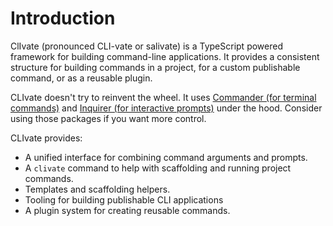 # Introduction

ClIvate (pronounced CLI-vate or salivate) is a TypeScript powered framework for building command-line applications. It provides a consistent structure for building commands in a project, for a custom publishable command, or as a reusable plugin.

CLIvate doesn't try to reinvent the wheel. It uses [Commander (for terminal commands)](https://www.npmjs.com/package/commander) and [Inquirer (for interactive prompts)](https://www.npmjs.com/package/inquirer) under the hood. Consider using those packages if you want more control.

CLIvate provides:

- A unified interface for combining command arguments and prompts.
- A `clivate` command to help with scaffolding and running project commands.
- Templates and scaffolding helpers.
- Tooling for building publishable CLI applications
- A plugin system for creating reusable commands.


